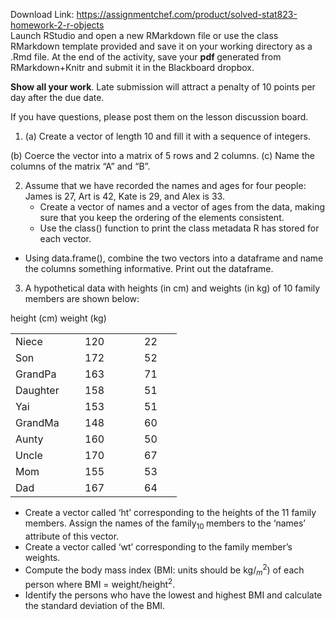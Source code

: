 Download Link: https://assignmentchef.com/product/solved-stat823-homework-2-r-objects
<br>
Launch RStudio and open a new RMarkdown file or use the class RMarkdown template provided and save it on your working directory as a .Rmd file. At the end of the activity, save your <strong>pdf </strong>generated from RMarkdown+Knitr and submit it in the Blackboard dropbox.

<strong>Show all your work</strong>. Late submission will attract a penalty of 10 points per day after the due date.

If you have questions, please post them on the lesson discussion board.

<ol>

 <li>(a) Create a vector of length 10 and fill it with a sequence of integers.</li>

</ol>

(b) Coerce the vector into a matrix of 5 rows and 2 columns. (c) Name the columns of the matrix “A” and “B”.

<ol start="2">

 <li>Assume that we have recorded the names and ages for four people: James is 27, Art is 42, Kate is 29, and Alex is 33.

  <ul>

   <li>Create a vector of names and a vector of ages from the data, making sure that you keep the ordering of the elements consistent.</li>

   <li>Use the class() function to print the class metadata R has stored for each vector.</li>

  </ul></li>

</ol>

<ul>

 <li>Using data.frame(), combine the two vectors into a dataframe and name the columns something informative. Print out the dataframe.</li>

</ul>

<ol start="3">

 <li>A hypothetical data with heights (in cm) and weights (in kg) of 10 family members are shown below:</li>

</ol>

height (cm)      weight (kg)

<table width="218">

 <tbody>

  <tr>

   <td width="95">Niece</td>

   <td width="79">120</td>

   <td width="44">22</td>

  </tr>

  <tr>

   <td width="95">Son</td>

   <td width="79">172</td>

   <td width="44">52</td>

  </tr>

  <tr>

   <td width="95">GrandPa</td>

   <td width="79">163</td>

   <td width="44">71</td>

  </tr>

  <tr>

   <td width="95">Daughter</td>

   <td width="79">158</td>

   <td width="44">51</td>

  </tr>

  <tr>

   <td width="95">Yai</td>

   <td width="79">153</td>

   <td width="44">51</td>

  </tr>

  <tr>

   <td width="95">GrandMa</td>

   <td width="79">148</td>

   <td width="44">60</td>

  </tr>

  <tr>

   <td width="95">Aunty</td>

   <td width="79">160</td>

   <td width="44">50</td>

  </tr>

  <tr>

   <td width="95">Uncle</td>

   <td width="79">170</td>

   <td width="44">67</td>

  </tr>

  <tr>

   <td width="95">Mom</td>

   <td width="79">155</td>

   <td width="44">53</td>

  </tr>

  <tr>

   <td width="95">Dad</td>

   <td width="79">167</td>

   <td width="44">64</td>

  </tr>

 </tbody>

</table>

<ul>

 <li>Create a vector called ‘ht’ corresponding to the heights of the 11 family members. Assign the names of the family<sub>10 </sub>members to the ‘names’ attribute of this vector.</li>

 <li>Create a vector called ‘wt’ corresponding to the family member’s weights.</li>

 <li>Compute the body mass index (BMI: units should be kg/<em><sub>m</sub></em><sup>2</sup>) of each person where BMI = weight/height<sup>2</sup>.</li>

 <li>Identify the persons who have the lowest and highest BMI and calculate the standard deviation of the BMI.</li>

</ul>